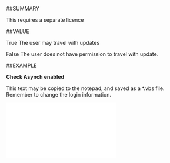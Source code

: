 
##SUMMARY


This requires a separate licence



##VALUE

True  The user may travel with updates

False  The user does not have permission to travel with update.


##EXAMPLE

**Check Asynch enabled**

This text may be copied to the notepad, and saved as a *.vbs file. Remember to change the login information.

![](..\..\Examples\vbs\SOAssociate.IsAsynchEnabled.vbs.txt)

